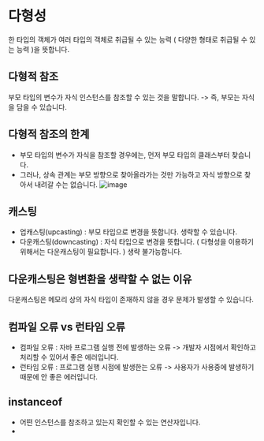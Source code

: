 다형성
=========================================
한 타입의 객체가 여러 타입의 객체로 취급될 수 있는 능력 ( 다양한 형태로 취급될 수 있는 능력 )을 뜻합니다.

다형적 참조
------------------------
부모 타입의 변수가 자식 인스턴스를 참조할 수 있는 것을 말합니다. -> 즉, 부모는 자식을 담을 수 있습니다.

다형적 참조의 한계
-------------------------
- 부모 타입의 변수가 자식을 참조할 경우에는, 먼저 부모 타입의 클래스부터 찾습니다.
- 그러나, 상속 관계는 부모 방향으로 찾아올라가는 것만 가능하고 자식 방향으로 찾아서 내려갈 수는 없습니다.
![image](https://github.com/user-attachments/assets/33aea33a-bef5-4d9b-89c1-39573f0901e7)

캐스팅
------------------------
- 업캐스팅(upcasting) : 부모 타입으로 변경을 뜻합니다. 생략할 수 있습니다.
- 다운캐스팅(downcasting) : 자식 타입으로 변경을 뜻합니다. ( 다형성을 이용하기 위해서는 다운캐스팅이 필요합니다. ) 생략 불가능합니다.

다운캐스팅은 형변환을 생략할 수 없는 이유
---------------------------
다운캐스팅은 메모리 상의 자식 타입이 존재하지 않을 경우 문제가 발생할 수 있습니다.

컴파일 오류 vs 런타임 오류
--------------------------
- 컴파일 오류 : 자바 프로그램 실행 전에 발생하는 오류 -> 개발자 시점에서 확인하고 처리할 수 있어서 좋은 에러입니다.
- 런타임 오류 : 프로그램 실행 시점에 발생한는 오류 -> 사용자가 사용중에 발생하기 때문에 안 좋은 에러입니다.

instanceof
--------------------------------
- 어떤 인스턴스를 참조하고 있는지 확인할 수 있는 연산자입니다.
- 
